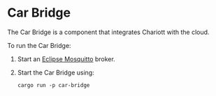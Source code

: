 # Car Bridge

The Car Bridge is a component that integrates Chariott with the cloud.

To run the Car Bridge:

1. Start an [Eclipse Mosquitto](https://mosquitto.org/) broker.

2. Start the Car Bridge using:

       cargo run -p car-bridge
